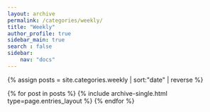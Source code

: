 ```yaml
---
layout: archive
permalink: /categories/weekly/
title: "Weekly"
author_profile: true
sidebar_main: true
search : false
sidebar:
    nav: "docs"
---
```

{% assign posts = site.categories.weekly | sort:"date" | reverse %}

{% for post in posts %} {% include archive-single.html type=page.entries_layout %} {% endfor %}